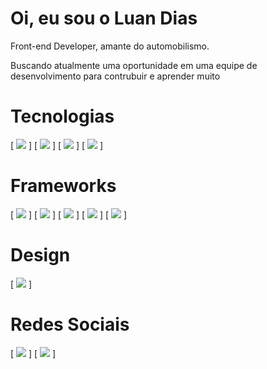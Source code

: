 # Oi, eu sou o Luan Dias

Front-end Developer, amante do automobilismo.

Buscando atualmente uma oportunidade em uma equipe de desenvolvimento para contrubuir e aprender muito

# Tecnologias

[ <img src="https://img.shields.io/badge/HTML5-E34F26?style=for-the-badge&logo=html5&logoColor=white"/> ]
[ <img src="https://img.shields.io/badge/JavaScript-F7DF1E?style=for-the-badge&logo=javascript&logoColor=black" /> ]
[ <img src="https://img.shields.io/badge/MySQL-00000F?style=for-the-badge&logo=mysql&logoColor=white" /> ]
[ <img src="https://img.shields.io/badge/SQLite-07405E?style=for-the-badge&logo=sqlite&logoColor=white" /> ]


# Frameworks

[ <img src="https://img.shields.io/badge/Node.js-43853D?style=for-the-badge&logo=node-dot-js&logoColor=white" /> ]
[ <img src="https://img.shields.io/badge/npm-CB3837?style=for-the-badge&logo=npm&logoColor=white" /> ]
[ <img src="https://img.shields.io/badge/Yarn-2C8EBB?style=for-the-badge&logo=yarn&logoColor=white" /> ]
[ <img src="https://img.shields.io/badge/Bootstrap-563D7C?style=for-the-badge&logo=bootstrap&logoColor=white" /> ]
[ <img src="https://img.shields.io/badge/Git-F05032?style=for-the-badge&logo=git&logoColor=white" /> ]

# Design

[ <img src="https://img.shields.io/badge/Figma-F24E1E?style=for-the-badge&logo=figma&logoColor=white" /> ]

# Redes Sociais

[ <img src="https://img.shields.io/badge/LinkedIn-0077B5?style=for-the-badge&logo=linkedin&logo" /> ]
[ <img src="https://img.shields.io/badge/Codepen-000000?style=for-the-badge&logo=codepen&logoColor=white" /> ]
